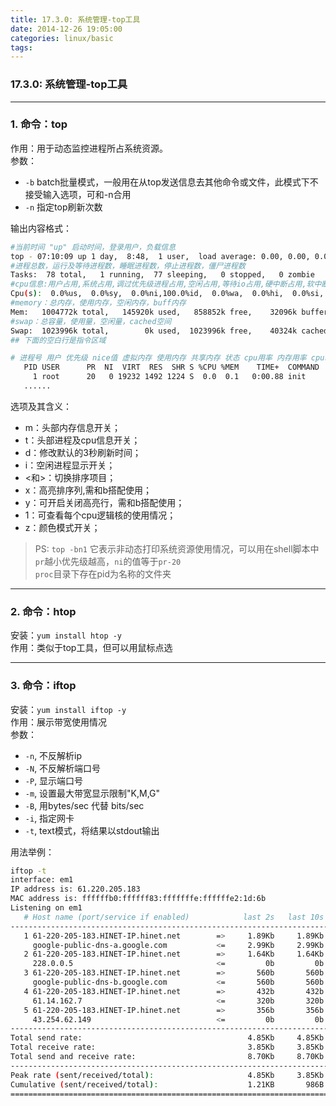 ```yaml
---
title: 17.3.0: 系统管理-top工具
date: 2014-12-26 19:05:00
categories: linux/basic
tags:
---
```

### 17.3.0: 系统管理-top工具

---

### 1. 命令：top
作用：用于动态监控进程所占系统资源。  
参数：
- `-b` batch批量模式，一般用在从top发送信息去其他命令或文件，此模式下不接受输入选项，可和-n合用
- `-n` 指定top刷新次数

输出内容格式：
``` bash
#当前时间 "up" 启动时间，登录用户，负载信息
top - 07:10:09 up 1 day,  8:48,  1 user,  load average: 0.00, 0.00, 0.00
#进程总数，运行及等待进程数，睡眠进程数，停止进程数，僵尸进程数
Tasks:  78 total,   1 running,  77 sleeping,   0 stopped,   0 zombie
#cpu信息:用户占用,系统占用,调过优先级进程占用,空闲占用,等待io占用,硬中断占用,软中断占用
Cpu(s):  0.0%us,  0.0%sy,  0.0%ni,100.0%id,  0.0%wa,  0.0%hi,  0.0%si,  0.0%st
#memory：总内存，使用内存，空闲内存，buff内存
Mem:   1004772k total,   145920k used,   858852k free,    32096k buffers
#swap：总容量，使用量，空闲量，cached空间
Swap:  1023996k total,        0k used,  1023996k free,    40324k cached
## 下面的空白行是指令区域

# 进程号 用户 优先级 nice值 虚拟内存 使用内存 共享内存 状态 cpu用率 内存用率 cpu时间 命令
   PID USER      PR  NI  VIRT  RES  SHR S %CPU %MEM    TIME+  COMMAND
     1 root      20   0 19232 1492 1224 S  0.0  0.1   0:00.88 init
   ......
```

选项及其含义：
- m：头部内存信息开关；
- t：头部进程及cpu信息开关；
- d：修改默认的3秒刷新时间；
- i：空闲进程显示开关；
- <和>：切换排序项目；
- x：高亮排序列,需和b搭配使用；
- y：可开启关闭高亮行，需和b搭配使用；
- 1：可查看每个cpu逻辑核的使用情况；
- z：颜色模式开关；

> PS:
`top -bn1` 它表示非动态打印系统资源使用情况，可以用在shell脚本中  
`pr`越小优先级越高，`ni`的值等于`pr-20`  
`proc`目录下存在pid为名称的文件夹  

---

### 2. 命令：htop
安装：`yum install htop -y`  
作用：类似于top工具，但可以用鼠标点选

---

### 3. 命令：iftop
安装：`yum install iftop -y`  
作用：展示带宽使用情况  
参数：  
- `-n`, 不反解析ip
- `-N`, 不反解析端口号
- `-P`, 显示端口号
- `-m`, 设置最大带宽显示限制"K,M,G"
- `-B`, 用bytes/sec 代替 bits/sec
- `-i`, 指定网卡
- `-t`, text模式，将结果以stdout输出

用法举例：
``` bash
iftop -t
interface: em1
IP address is: 61.220.205.183
MAC address is: ffffffb0:ffffff83:fffffffe:ffffffe2:1d:6b
Listening on em1
   # Host name (port/service if enabled)            last 2s   last 10s   last 40s cumulative
--------------------------------------------------------------------------------------------
   1 61-220-205-183.HINET-IP.hinet.net        =>     1.89Kb     1.89Kb     1.89Kb       485B
     google-public-dns-a.google.com           <=     2.99Kb     2.99Kb     2.99Kb       766B
   2 61-220-205-183.HINET-IP.hinet.net        =>     1.64Kb     1.64Kb     1.64Kb       420B
     228.0.0.5                                <=         0b         0b         0b         0B
   3 61-220-205-183.HINET-IP.hinet.net        =>       560b       560b       560b       140B
     google-public-dns-b.google.com           <=       560b       560b       560b       140B
   4 61-220-205-183.HINET-IP.hinet.net        =>       432b       432b       432b       108B
     61.14.162.7                              <=       320b       320b       320b        80B
   5 61-220-205-183.HINET-IP.hinet.net        =>       356b       356b       356b        89B
     43.254.62.149                            <=         0b         0b         0b         0B
--------------------------------------------------------------------------------------------
Total send rate:                                     4.85Kb     4.85Kb     4.85Kb
Total receive rate:                                  3.85Kb     3.85Kb     3.85Kb
Total send and receive rate:                         8.70Kb     8.70Kb     8.70Kb
--------------------------------------------------------------------------------------------
Peak rate (sent/received/total):                     4.85Kb     3.85Kb     8.70Kb
Cumulative (sent/received/total):                    1.21KB       986B     2.18KB
============================================================================================```